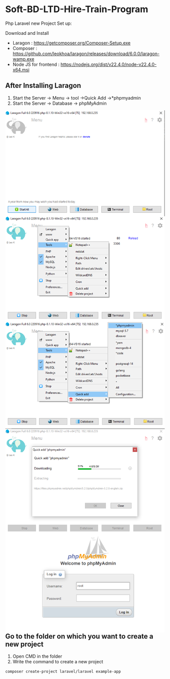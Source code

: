 # Soft-BD-LTD-Hire-Train-Program

Php Laravel new Project Set up:

Download and Install
- Laragon               : https://getcomposer.org/Composer-Setup.exe
- Composer              : https://github.com/leokhoa/laragon/releases/download/6.0.0/laragon-wamp.exe
- Node JS for frontend  : https://nodejs.org/dist/v22.4.0/node-v22.4.0-x64.msi

## After Installing Laragon 
1. Start the Server -> Menu -> tool ->Quick Add ->*phpmyadmin
2. Start the Server -> Database -> phpMyAdmin

<img align="left" src="./img/laragon_start_1.png" alt="Laragon1" />
<img align="left" src="./img/laragon_start_2.png" alt="Laragon2" />
<img align="left" src="./img/laragon_start_3.png" alt="Laragon3" />
<img align="left" src="./img/laragon_start_4.png" alt="Laragon4" />
<img align="left" src="./img/phpmyadmin_log_in.png" alt="phpmyadmin" />

## Go to the folder on which you want to create a new project

1. Open CMD in the folder
2. Write the command to create a new project

```bash
composer create-project laravel/laravel example-app
